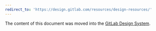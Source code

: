 ```yaml
---
redirect_to: 'https://design.gitlab.com/resources/design-resources/'
---
```


The content of this document was moved into the [GitLab Design System](https://design.gitlab.com/resources/design-resources/).
